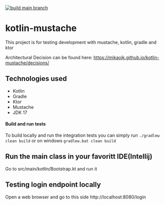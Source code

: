 [![build main branch](https://github.com/MikAoJk/kotlin-mustache/actions/workflows/build.yml/badge.svg)](https://github.com/MikAoJk/kotlin-mustache/actions/workflows/build.yml)

# kotlin-mustache
This project is for testing development with mustache, kotlin, gradle and ktor

Architectural Decision can be found here: https://mikaojk.github.io/kotlin-mustache/decisions/

## Technologies used
* Kotlin
* Gradle
* Ktor
* Mustache
* JDK 17

#### Build and run tests
To build locally and run the integration tests you can simply run `./gradlew clean build` or on windows
`gradlew.bat clean build`

## Run the main class in your favoritt IDE(Intellij)
Go to src/main/kotlin/Bootstrap.kt and run it

## Testing login endpoint locally
Open a web browser and go to this side http://localhost:8080/login
